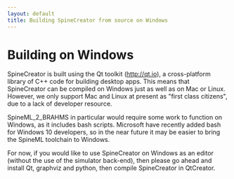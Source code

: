 ```yaml
---
layout: default
title: Building SpineCreator from source on Windows
---
```

# Building on Windows

SpineCreator is built using the Qt toolkit (http://qt.io), a
cross-platform library of C++ code for building desktop apps. This
means that SpineCreator can be compiled on Windows just as well as on
Mac or Linux. However, we only support Mac and Linux at present as
"first class citizens", due to a lack of developer resource.

SpineML_2_BRAHMS in particular would require some work to function on
Windows, as it includes bash scripts. Microsoft have recently added
bash for Windows 10 developers, so in the near future it may be easier
to bring the SpineML toolchain to Windows.

For now, if you would like to use SpineCreator on Windows as an editor
(without the use of the simulator back-end), then please go ahead and
install Qt, graphviz and python, then compile SpineCreator in
QtCreator.
